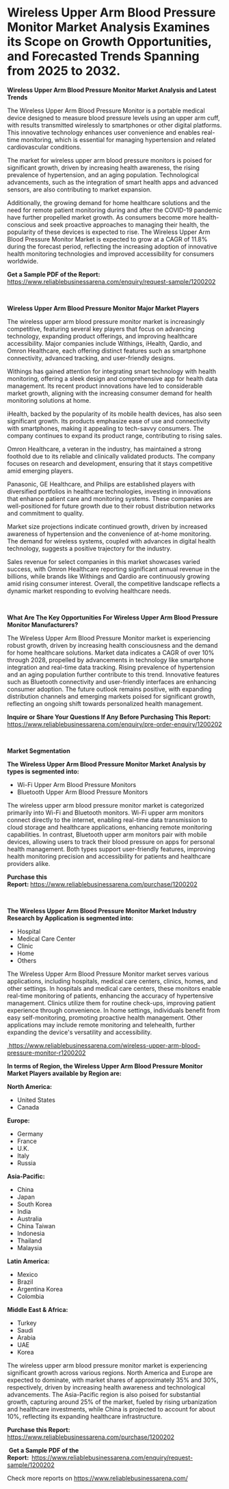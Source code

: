 <p><h1>Wireless Upper Arm Blood Pressure Monitor Market Analysis Examines its Scope on Growth Opportunities, and Forecasted Trends Spanning from 2025 to 2032.</h1></p><p><strong>Wireless Upper Arm Blood Pressure Monitor Market Analysis and Latest Trends</strong></p>
<p><p>The Wireless Upper Arm Blood Pressure Monitor is a portable medical device designed to measure blood pressure levels using an upper arm cuff, with results transmitted wirelessly to smartphones or other digital platforms. This innovative technology enhances user convenience and enables real-time monitoring, which is essential for managing hypertension and related cardiovascular conditions. </p><p>The market for wireless upper arm blood pressure monitors is poised for significant growth, driven by increasing health awareness, the rising prevalence of hypertension, and an aging population. Technological advancements, such as the integration of smart health apps and advanced sensors, are also contributing to market expansion. </p><p>Additionally, the growing demand for home healthcare solutions and the need for remote patient monitoring during and after the COVID-19 pandemic have further propelled market growth. As consumers become more health-conscious and seek proactive approaches to managing their health, the popularity of these devices is expected to rise. The Wireless Upper Arm Blood Pressure Monitor Market is expected to grow at a CAGR of 11.8% during the forecast period, reflecting the increasing adoption of innovative health monitoring technologies and improved accessibility for consumers worldwide.</p></p>
<p><strong>Get a Sample PDF of the Report:&nbsp;</strong> <a href="https://www.reliablebusinessarena.com/enquiry/request-sample/1200202?utm_campaign=2468&utm_medium=2&utm_source=Github&utm_content=ia&utm_term=03032025&utm_id=wireless-upper-arm-blood-pressure-monitor">https://www.reliablebusinessarena.com/enquiry/request-sample/1200202</a></p>
<p>&nbsp;</p>
<p><strong>Wireless Upper Arm Blood Pressure Monitor Major Market Players</strong></p>
<p><p>The wireless upper arm blood pressure monitor market is increasingly competitive, featuring several key players that focus on advancing technology, expanding product offerings, and improving healthcare accessibility. Major companies include Withings, iHealth, Qardio, and Omron Healthcare, each offering distinct features such as smartphone connectivity, advanced tracking, and user-friendly designs.</p><p>Withings has gained attention for integrating smart technology with health monitoring, offering a sleek design and comprehensive app for health data management. Its recent product innovations have led to considerable market growth, aligning with the increasing consumer demand for health monitoring solutions at home.</p><p>iHealth, backed by the popularity of its mobile health devices, has also seen significant growth. Its products emphasize ease of use and connectivity with smartphones, making it appealing to tech-savvy consumers. The company continues to expand its product range, contributing to rising sales.</p><p>Omron Healthcare, a veteran in the industry, has maintained a strong foothold due to its reliable and clinically validated products. The company focuses on research and development, ensuring that it stays competitive amid emerging players.</p><p>Panasonic, GE Healthcare, and Philips are established players with diversified portfolios in healthcare technologies, investing in innovations that enhance patient care and monitoring systems. These companies are well-positioned for future growth due to their robust distribution networks and commitment to quality.</p><p>Market size projections indicate continued growth, driven by increased awareness of hypertension and the convenience of at-home monitoring. The demand for wireless systems, coupled with advances in digital health technology, suggests a positive trajectory for the industry.</p><p>Sales revenue for select companies in this market showcases varied success, with Omron Healthcare reporting significant annual revenue in the billions, while brands like Withings and Qardio are continuously growing amid rising consumer interest. Overall, the competitive landscape reflects a dynamic market responding to evolving healthcare needs.</p></p>
<p>&nbsp;</p>
<p><strong>What Are The Key Opportunities For Wireless Upper Arm Blood Pressure Monitor Manufacturers?</strong></p>
<p><p>The Wireless Upper Arm Blood Pressure Monitor market is experiencing robust growth, driven by increasing health consciousness and the demand for home healthcare solutions. Market data indicates a CAGR of over 10% through 2028, propelled by advancements in technology like smartphone integration and real-time data tracking. Rising prevalence of hypertension and an aging population further contribute to this trend. Innovative features such as Bluetooth connectivity and user-friendly interfaces are enhancing consumer adoption. The future outlook remains positive, with expanding distribution channels and emerging markets poised for significant growth, reflecting an ongoing shift towards personalized health management.</p></p>
<p><strong>Inquire or Share Your Questions If Any Before Purchasing This Report:</strong> <a href="https://www.reliablebusinessarena.com/enquiry/pre-order-enquiry/1200202?utm_campaign=2468&utm_medium=2&utm_source=Github&utm_content=ia&utm_term=03032025&utm_id=wireless-upper-arm-blood-pressure-monitor">https://www.reliablebusinessarena.com/enquiry/pre-order-enquiry/1200202</a></p>
<p>&nbsp;</p>
<p><strong>Market Segmentation</strong></p>
<p><strong>The Wireless Upper Arm Blood Pressure Monitor Market Analysis by types is segmented into:</strong></p>
<p><ul><li>Wi-Fi Upper Arm Blood Pressure Monitors</li><li>Bluetooth Upper Arm Blood Pressure Monitors</li></ul></p>
<p><p>The wireless upper arm blood pressure monitor market is categorized primarily into Wi-Fi and Bluetooth monitors. Wi-Fi upper arm monitors connect directly to the internet, enabling real-time data transmission to cloud storage and healthcare applications, enhancing remote monitoring capabilities. In contrast, Bluetooth upper arm monitors pair with mobile devices, allowing users to track their blood pressure on apps for personal health management. Both types support user-friendly features, improving health monitoring precision and accessibility for patients and healthcare providers alike.</p></p>
<p><strong>Purchase this Report:&nbsp;</strong><a href="https://www.reliablebusinessarena.com/purchase/1200202?utm_campaign=2468&utm_medium=2&utm_source=Github&utm_content=ia&utm_term=03032025&utm_id=wireless-upper-arm-blood-pressure-monitor">https://www.reliablebusinessarena.com/purchase/1200202</a></p>
<p>&nbsp;</p>
<p><strong>The Wireless Upper Arm Blood Pressure Monitor Market Industry Research by Application is segmented into:</strong></p>
<p><ul><li>Hospital</li><li>Medical Care Center</li><li>Clinic</li><li>Home</li><li>Others</li></ul></p>
<p><p>The Wireless Upper Arm Blood Pressure Monitor market serves various applications, including hospitals, medical care centers, clinics, homes, and other settings. In hospitals and medical care centers, these monitors enable real-time monitoring of patients, enhancing the accuracy of hypertensive management. Clinics utilize them for routine check-ups, improving patient experience through convenience. In home settings, individuals benefit from easy self-monitoring, promoting proactive health management. Other applications may include remote monitoring and telehealth, further expanding the device's versatility and accessibility.</p></p>
<p><a href="https://www.reliablebusinessarena.com/wireless-upper-arm-blood-pressure-monitor-r1200202?utm_campaign=2468&utm_medium=2&utm_source=Github&utm_content=ia&utm_term=03032025&utm_id=wireless-upper-arm-blood-pressure-monitor">&nbsp;https://www.reliablebusinessarena.com/wireless-upper-arm-blood-pressure-monitor-r1200202</a></p>
<p><strong>In terms of Region, the Wireless Upper Arm Blood Pressure Monitor Market Players available by Region are:</strong></p>
<p>
    <p> <strong> North America: </strong>
        <ul>
            <li>United States</li>
            <li>Canada</li>
        </ul>
        </p> 
    <p> <strong> Europe: </strong>
        <ul>
            <li>Germany</li>
            <li>France</li>
            <li>U.K.</li>
            <li>Italy</li>
            <li>Russia</li>
        </ul>
        </p> 
    <p> <strong> Asia-Pacific: </strong>
        <ul>
            <li>China</li>
            <li>Japan</li>
            <li>South Korea</li>
            <li>India</li>
            <li>Australia</li>
            <li>China Taiwan</li>
            <li>Indonesia</li>
            <li>Thailand</li>
            <li>Malaysia</li>
        </ul>
        </p> 
    <p> <strong> Latin America: </strong>
        <ul>
            <li>Mexico</li>
            <li>Brazil</li>
            <li>Argentina Korea</li>
            <li>Colombia</li>
        </ul>
        </p> 
    <p> <strong> Middle East & Africa: </strong>
        <ul>
            <li>Turkey</li>
            <li>Saudi</li>
            <li>Arabia</li>
            <li>UAE</li>
            <li>Korea</li>
        </ul>
    </p>
    </p>
<p><p>The wireless upper arm blood pressure monitor market is experiencing significant growth across various regions. North America and Europe are expected to dominate, with market shares of approximately 35% and 30%, respectively, driven by increasing health awareness and technological advancements. The Asia-Pacific region is also poised for substantial growth, capturing around 25% of the market, fueled by rising urbanization and healthcare investments, while China is projected to account for about 10%, reflecting its expanding healthcare infrastructure.</p></p>
<p><strong>Purchase this Report: </strong><a href="https://www.reliablebusinessarena.com/purchase/1200202?utm_campaign=2468&utm_medium=2&utm_source=Github&utm_content=ia&utm_term=03032025&utm_id=wireless-upper-arm-blood-pressure-monitor">https://www.reliablebusinessarena.com/purchase/1200202</a></p>
<p>&nbsp;<strong>Get a Sample PDF of the Report:&nbsp;&nbsp;</strong><a href="https://www.reliablebusinessarena.com/enquiry/request-sample/1200202?utm_campaign=2468&utm_medium=2&utm_source=Github&utm_content=ia&utm_term=03032025&utm_id=wireless-upper-arm-blood-pressure-monitor">https://www.reliablebusinessarena.com/enquiry/request-sample/1200202</a></p>
<p><strong></strong></p>
<p>Check more reports on <a href="https://www.reliablebusinessarena.com/?utm_campaign=2468&utm_medium=2&utm_source=Github&utm_content=ia&utm_term=03032025&utm_id=wireless-upper-arm-blood-pressure-monitor">https://www.reliablebusinessarena.com/</a></p>
